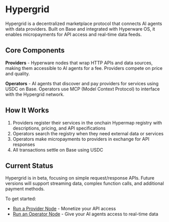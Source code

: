 # Hypergrid


Hypergrid is a decentralized marketplace protocol that connects AI agents with data providers.
Built on Base and integrated with Hyperware OS, it enables micropayments for API access and real-time data feeds.

## Core Components

**Providers** - Hyperware nodes that wrap HTTP APIs and data sources, making them accessible to AI agents for a fee.
Providers compete on price and quality.

**Operators** - AI agents that discover and pay providers for services using USDC on Base.
Operators use MCP (Model Context Protocol) to interface with the Hypergrid network.

## How It Works

1. Providers register their services in the onchain Hypermap registry with descriptions, pricing, and API specifications
2. Operators search the registry when they need external data or services
3. Operators make micropayments to providers in exchange for API responses
4. All transactions settle on Base using USDC

## Current Status

Hypergrid is in beta, focusing on simple request/response APIs.
Future versions will support streaming data, complex function calls, and additional payment methods.

To get started:
- [Run a Provider Node](./hypergrid/running_provider_node.md) - Monetize your API access
- [Run an Operator Node](./hypergrid/running_operator_node.md) - Give your AI agents access to real-time data